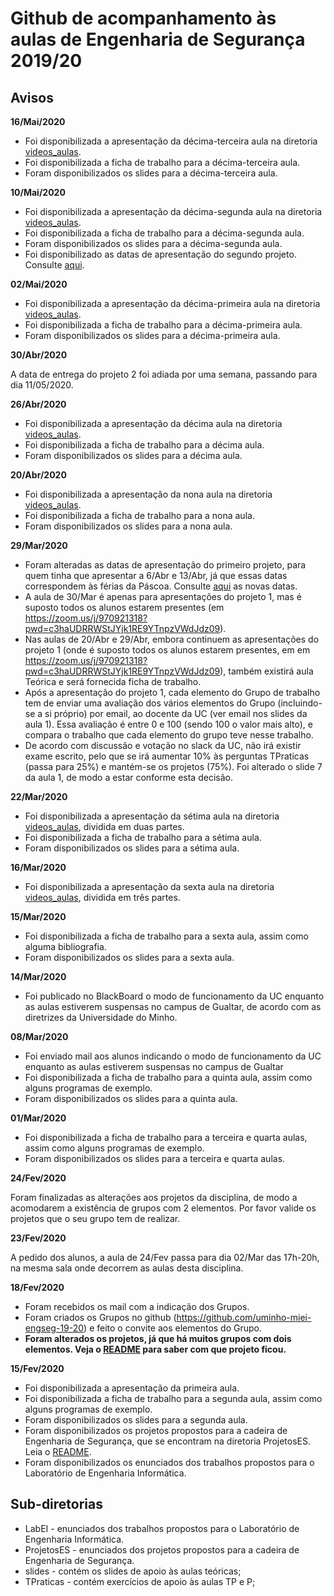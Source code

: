 # Github de acompanhamento às aulas de Engenharia de Segurança 2019/20

## Avisos


**16/Mai/2020**

- Foi disponibilizada a apresentação da décima-terceira aula na diretoria [videos_aulas](videos_aulas).
- Foi disponibilizada a ficha de trabalho para a décima-terceira aula.
- Foram disponibilizados os slides para a décima-terceira aula.




**10/Mai/2020**

- Foi disponibilizada a apresentação da décima-segunda aula na diretoria [videos_aulas](videos_aulas).
- Foi disponibilizada a ficha de trabalho para a décima-segunda aula.
- Foram disponibilizados os slides para a décima-segunda aula.
- Foi disponibilizado as datas de apresentação do segundo projeto. Consulte [aqui](ProjetosES/projeto2.md).


**02/Mai/2020**

- Foi disponibilizada a apresentação da décima-primeira aula na diretoria [videos_aulas](videos_aulas).
- Foi disponibilizada a ficha de trabalho para a décima-primeira aula.
- Foram disponibilizados os slides para a décima-primeira aula.


**30/Abr/2020**

A data de entrega do projeto 2 foi adiada por uma semana, passando para dia 11/05/2020.


**26/Abr/2020**

- Foi disponibilizada a apresentação da décima aula na diretoria [videos_aulas](videos_aulas).
- Foi disponibilizada a ficha de trabalho para a décima aula.
- Foram disponibilizados os slides para a décima aula.


**20/Abr/2020**

- Foi disponibilizada a apresentação da nona aula na diretoria [videos_aulas](videos_aulas).
- Foi disponibilizada a ficha de trabalho para a nona aula.
- Foram disponibilizados os slides para a nona aula.


**29/Mar/2020**

- Foram alteradas as datas de apresentação do primeiro projeto, para quem tinha que apresentar a 6/Abr e 13/Abr, já que essas datas correspondem às férias da Páscoa. Consulte [aqui](ProjetosES/projeto1.md) as novas datas.
- A aula de 30/Mar é apenas para apresentações do projeto 1, mas é suposto todos os alunos estarem presentes (em https://zoom.us/j/970921318?pwd=c3haUDRRWStJYjk1RE9YTnpzVWdJdz09).
- Nas aulas de 20/Abr e 29/Abr, embora continuem as apresentações do projeto 1 (onde é suposto todos os alunos estarem presentes, em em https://zoom.us/j/970921318?pwd=c3haUDRRWStJYjk1RE9YTnpzVWdJdz09), também existirá aula Teórica e será fornecida ficha de trabalho.
- Após a apresentação do projeto 1, cada elemento do Grupo de trabalho tem de enviar uma avaliação dos vários elementos do Grupo (incluindo-se a si próprio) por email, ao docente da UC (ver email nos slides da aula 1). Essa avaliação é entre 0 e 100 (sendo 100 o valor mais alto), e compara o trabalho que cada elemento do grupo teve nesse trabalho. 
- De acordo com discussão e votação no slack da UC, não irá existir exame escrito, pelo que se irá  aumentar 10% às perguntas TPraticas (passa para 25%) e mantém-se os projetos (75%). Foi  alterado o slide 7 da aula 1, de modo a estar conforme esta decisão.


**22/Mar/2020**


- Foi disponibilizada a apresentação da sétima aula na diretoria [videos_aulas](videos_aulas), dividida em duas partes.
- Foi disponibilizada a ficha de trabalho para a sétima aula.
- Foram disponibilizados os slides para a sétima aula.




**16/Mar/2020**


- Foi disponibilizada a apresentação da sexta aula na diretoria [videos_aulas](videos_aulas), dividida em três partes.


**15/Mar/2020**


- Foi disponibilizada a ficha de trabalho para a sexta aula, assim como alguma bibliografia.
- Foram disponibilizados os slides para a sexta aula.

**14/Mar/2020**

- Foi publicado no BlackBoard o modo de funcionamento da UC enquanto as aulas estiverem suspensas no campus de Gualtar, de acordo com as diretrizes da Universidade do Minho.


**08/Mar/2020**

- Foi enviado mail aos alunos indicando o modo de funcionamento da UC enquanto as aulas estiverem suspensas no campus de Gualtar
- Foi disponibilizada a ficha de trabalho para a quinta aula, assim como alguns programas de exemplo.
- Foram disponibilizados os slides para a quinta aula.


**01/Mar/2020**

- Foi disponibilizada a ficha de trabalho para a terceira e quarta aulas, assim como alguns programas de exemplo.
- Foram disponibilizados os slides para a terceira e quarta aulas.


**24/Fev/2020**

Foram finalizadas as alterações aos projetos da disciplina, de modo a acomodarem a existência de grupos com 2 elementos. Por favor valide os projetos que o seu grupo tem de realizar.


**23/Fev/2020**

A pedido dos alunos, a aula de 24/Fev passa para dia 02/Mar das 17h-20h, na mesma sala onde decorrem as aulas desta disciplina.

**18/Fev/2020**

- Foram recebidos os mail com a indicação dos Grupos.
- Foram criados os Grupos no github (https://github.com/uminho-miei-engseg-19-20) e feito o convite aos elementos do Grupo.
- **Foram alterados os projetos, já que há muitos grupos com dois elementos. Veja o [README](ProjetosES/README.md) para saber com que projeto ficou.**


**15/Fev/2020**

- Foi disponibilizada a apresentação da primeira aula.
- Foi disponibilizada a ficha de trabalho para a segunda aula, assim como alguns programas de exemplo.
- Foram disponibilizados os slides para a segunda aula.
- Foram disponibilizados os projetos propostos para a cadeira de Engenharia de Segurança, que se encontram na diretoria ProjetosES. Leia o [README](ProjetosES/README.md).
- Foram disponibilizados os enunciados dos trabalhos propostos para o Laboratório de Engenharia Informática.


## Sub-diretorias

-   LabEI - enunciados dos trabalhos propostos para o Laboratório de Engenharia Informática.
-   ProjetosES - enunciados dos projetos propostos para a cadeira de Engenharia de Segurança.
-   slides - contém os slides de apoio às aulas teóricas;
-   TPraticas - contém exercícios de apoio às aulas TP e P;
